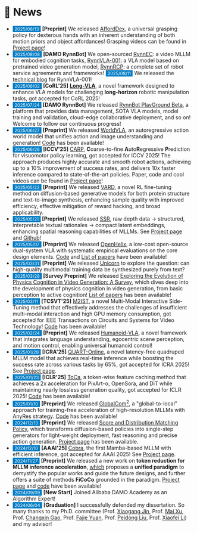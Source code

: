 # 📢 News

<!-- 参考 https://huanwang.tech/ 的样式 -->

* <span style="font-size:12px;color:#FFFFFF;background-color:#007ec6;padding:1px 5px 1.5px 5px;">2025/08/13</span> **[Preprint]** We released [AffordDex](https://arxiv.org/abs/2508.08896), a universal grasping policy for dexterous hands with an inherent understanding of both motion priors and object affordances! Grasping videos can be found in [Project page](https://afforddex.github.io/)!
* <span style="font-size:12px;color:#FFFFFF;background-color:#007ec6;padding:1px 5px 1.5px 5px;">2025/08/08</span> **[DAMO RynnBot]** We open-sourced [RynnEC](https://github.com/alibaba-damo-academy/RynnEC): a video MLLM for embodied cognition tasks, [RynnVLA-001](https://github.com/alibaba-damo-academy/RynnVLA-001): a VLA model based on pretrained video generation model, [RynnRCP](https://github.com/alibaba-damo-academy/RynnRCP): a complete set of robot service agreements and frameworks! <span style="font-size:12px;color:#FFFFFF;background-color:#007ec6;padding:1px 5px 1.5px 5px;">2025/08/11</span> We released the [technical blog](https://huggingface.co/blog/Alibaba-DAMO-Academy/rynnvla-001) for RynnVLA-001!
* <span style="font-size:12px;color:#FFFFFF;background-color:#007ec6;padding:1px 5px 1.5px 5px;">2025/08/02</span> **[CoRL'25]** **[Long-VLA](https://arxiv.org/abs/2508.19958)**, a novel framework designed to enhance VLA models for challenging **long-horizon** robotic manipulation tasks, got accepted for CoRL 2025!
* <span style="font-size:12px;color:#FFFFFF;background-color:#007ec6;padding:1px 5px 1.5px 5px;">2025/07/24</span> **[DAMO RynnBot]** We released [RynnBot PlayGround Beta](https://developer.damo-academy.com/playground), a platform that provides data management, SOTA VLA models, model training and validation, cloud-edge collaborative deployment, and so on! Welcome to follow our continuous progress!
* <span style="font-size:12px;color:#FFFFFF;background-color:#007ec6;padding:1px 5px 1.5px 5px;">2025/06/27</span> **[Preprint]** We released [WorldVLA](https://arxiv.org/abs/2506.21539), an autoregressive action world model that unifies action and image understanding and generation! [Code](https://github.com/alibaba-damo-academy/WorldVLA) has been available!
* <span style="font-size:12px;color:#FFFFFF;background-color:#007ec6;padding:1px 5px 1.5px 5px;">2025/06/26</span> **[ICCV'25]** [CARP](https://arxiv.org/abs/2412.06782), **C**oarse-to-fine **A**uto**R**egressive **P**rediction for visuomotor policy learning, got accepted for ICCV 2025! The approach produces highly accurate and smooth robot actions, achieving up to a 10% improvement of success rates, and delivers 10x faster inference compared to state-of-the-art policies. Paper, code and cool videos can be found in [Project page](https://carp-robot.github.io/)!
* <span style="font-size:12px;color:#FFFFFF;background-color:#007ec6;padding:1px 5px 1.5px 5px;">2025/05/22</span> **[Preprint]** We released [VARD](https://arxiv.org/abs/2505.15791), a novel RL fine-tuning method on diffusion-based generative models for both protein structure and text-to-image synthesis, enhancing sample quality with improved efficiency, effective mitigation of reward hacking, and broad applicability.
* <span style="font-size:12px;color:#FFFFFF;background-color:#007ec6;padding:1px 5px 1.5px 5px;">2025/05/21</span> **[Preprint]** We released [SSR](https://arxiv.org/abs/2505.12448), raw depth data -> structured, interpretable textual rationales -> compact latent embeddings, enhancing spatial reasoning capabilities of MLLMs. See [Project page](https://yliu-cs.github.io/SSR/) and [Github](https://github.com/yliu-cs/SSR)!
* <span style="font-size:12px;color:#FFFFFF;background-color:#007ec6;padding:1px 5px 1.5px 5px;">2025/05/07</span> **[Preprint]** We released [OpenHelix](https://arxiv.org/abs/2505.03912), a low-cost open-source dual-system VLA with systematic empirical evaluations on the core design elements. [Code](https://github.com/OpenHelix-robot/OpenHelix/) and [List of papers](https://github.com/OpenHelix-robot/awesome-dual-system-vla/) have been available!
* <span style="font-size:12px;color:#FFFFFF;background-color:#007ec6;padding:1px 5px 1.5px 5px;">2025/03/31</span> **[Preprint]** We released [Unicorn](https://arxiv.org/abs/2503.22655) to explore the question: can high-quality multimodal training data be synthesized purely from text?
* <span style="font-size:12px;color:#FFFFFF;background-color:#007ec6;padding:1px 5px 1.5px 5px;">2025/03/28</span> **[Survey Preprint]** We released [Exploring the Evolution of Physics Cognition in Video Generation: A Survey](https://arxiv.org/abs/2503.21765), which dives deep into the development of physics cognition in video generation, from basic perception to active cognition! [List of papers](https://github.com/minnie-lin/Awesome-Physics-Cognition-based-Video-Generation) has been available!
* <span style="font-size:12px;color:#FFFFFF;background-color:#007ec6;padding:1px 5px 1.5px 5px;">2025/03/11</span> **[TCSVT'25]** [M2IST](https://arxiv.org/abs/2407.01131), a novel Multi-Modal Interactive Side-Tuning method that effectively addresses the challenges of insufficient multi-modal interaction and high GPU memory consumption, got accepted for IEEE Transactions on Circuits and Systems for Video Technology! [Code](https://github.com/xuyang-liu16/M2IST) has been available!
* <span style="font-size:12px;color:#FFFFFF;background-color:#007ec6;padding:1px 5px 1.5px 5px;">2025/02/24</span> **[Preprint]** We released [Humanoid-VLA](https://arxiv.org/abs/2502.14795), a novel framework that integrates language understanding, egocentric scene perception, and motion control, enabling universal humanoid control!
* <span style="font-size:12px;color:#FFFFFF;background-color:#007ec6;padding:1px 5px 1.5px 5px;">2025/01/28</span> **[ICRA'25]** [QUART-Online](https://arxiv.org/abs/2412.15576), a novel latency-free quadruped MLLM model that achieves real-time inference while boosting the success rate across various tasks by 65%, got accepted for ICRA 2025! See [Project page](https://quart-online.github.io/).
* <span style="font-size:12px;color:#FFFFFF;background-color:#007ec6;padding:1px 5px 1.5px 5px;">2025/01/23</span> **[ICLR'25]** [ToCa](https://arxiv.org/abs/2410.05317), a token-wise feature caching method that achieves a 2x acceleration for PixArt-α, OpenSora, and DiT while maintaining nearly lossless generation quality, got accepted for ICLR 2025! [Code](https://github.com/Shenyi-Z/ToCa) has been available!
* <span style="font-size:12px;color:#FFFFFF;background-color:#007ec6;padding:1px 5px 1.5px 5px;">2025/01/10</span> **[Preprint]** We released [GlobalCom<sup>2</sup>](https://arxiv.org/abs/2501.05179), a "global-to-local" approach for training-free acceleration of high-resolution MLLMs with AnyRes strategy. [Code](https://github.com/xuyang-liu16/GlobalCom2) has been available!
* <span style="font-size:12px;color:#FFFFFF;background-color:#007ec6;padding:1px 5px 1.5px 5px;">2024/12/13</span> **[Preprint]** We released [Score and Distribution Matching Policy](https://arxiv.org/abs/2412.09265), which transforms diffusion-based policies into single-step generators for light-weight deployment, fast reasoning and precise action generation. [Project page](https://sdm-policy.github.io/) has been available.
* <span style="font-size:12px;color:#FFFFFF;background-color:#007ec6;padding:1px 5px 1.5px 5px;">2024/12/10</span> **[AAAI'25]** [Cobra](https://arxiv.org/abs/2403.14520), the first Mamba-based MLLM with efficient inference, got accepted for AAAI 2025! See [Project page](https://sites.google.com/view/cobravlm).
* <span style="font-size:12px;color:#FFFFFF;background-color:#007ec6;padding:1px 5px 1.5px 5px;">2024/11/27</span> **[Preprint]** We released a new work on **token reduction for MLLM inference acceleration**, [which](https://arxiv.org/abs/2411.17686) proposes a **unified paradigm** to demystify the popular works and guide the future designs, and further offers a suite of methods **FiCoCo** grounded in the paradigm. [Project page](https://FiCoCo-accelerate.github.io/) and [code](https://github.com/kawhiiiileo/FiCoCo) have been available!
* <span style="font-size:12px;color:#FFFFFF;background-color:#007ec6;padding:1px 5px 1.5px 5px;">2024/09/09</span> **[New Start]** Joined Alibaba DAMO Academy as an Algorithm Expert!
* <span style="font-size:12px;color:#FFFFFF;background-color:#007ec6;padding:1px 5px 1.5px 5px;">2024/06/04</span> **[Graduation]** I successfully defended my dissertation. So many thanks to my Ph.D. committee (Prof. [Xiaogang Jin](http://www.cad.zju.edu.cn/home/jin/), Prof. [Mai Xu](https://shi.buaa.edu.cn/xumai/en/index.htm), Prof. [Changxin Gao](http://faculty.hust.edu.cn/cgao/en/index.htm), Prof. [Fajie Yuan](https://en.westlake.edu.cn/faculty/fajie-yuan.html), Prof. [Peidong Liu](https://en.westlake.edu.cn/faculty/peidong-liu.html), Prof. [Xiaofei Li](https://en.westlake.edu.cn/faculty/xiaofei-li.html)) and my advisor!